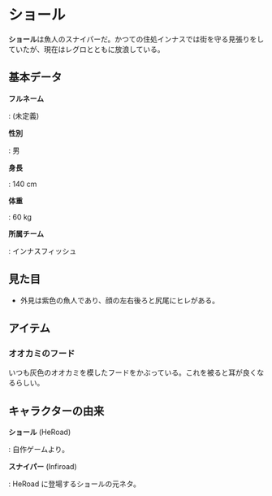 # ショール

**ショール**は魚人のスナイパーだ。かつての住処インナスでは街を守る見張りをしていたが、現在はレグロとともに放浪している。

## 基本データ

**フルネーム**

:   (未定義)

**性別**

:   男

**身長**

:   140 cm

**体重**

:   60 kg

**所属チーム**

:   インナスフィッシュ

## 見た目

- 外見は紫色の魚人であり、顔の左右後ろと尻尾にヒレがある。

## アイテム

### オオカミのフード

いつも灰色のオオカミを模したフードをかぶっている。これを被ると耳が良くなるらしい。

## キャラクターの由来

**ショール** (HeRoad)

:   自作ゲームより。

**スナイパー** (Infiroad)

:   HeRoad に登場するショールの元ネタ。
